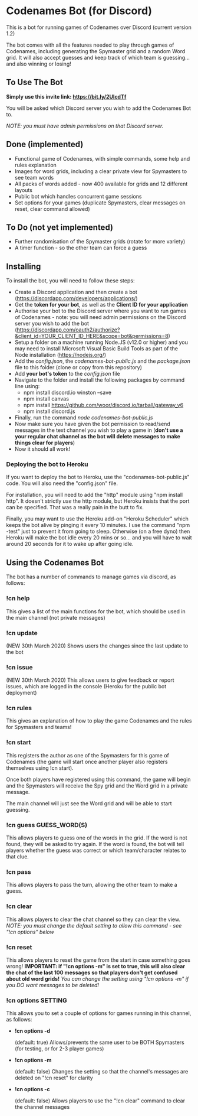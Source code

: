 # Codenames Bot (for Discord)

This is a bot for running games of Codenames over Discord (current version 1.2)

The bot comes with all the features needed to play through games of Codenames, including generating the Spymaster grid and a random Word grid. It will also accept guesses and keep track of which team is guessing... and also winning or losing!

## To Use The Bot
**Simply use this invite link: https://bit.ly/2UlcdTf**

You will be asked which Discord server you wish to add the Codenames Bot to.

_NOTE: you must have admin permissions on that Discord server._

## Done (implemented)

* Functional game of Codenames, with simple commands, some help and rules explanation
* Images for word grids, including a clear private view for Spymasters to see team words
* All packs of words added - now 400 available for grids and 12 different layouts
* Public bot which handles concurrent game sessions
* Set options for your games (duplicate Spymasters, clear messages on reset, clear command allowed)

## To Do (not yet implemented)

* Further randomisation of the Spymaster grids (rotate for more variety)
* A timer function - so the other team can force a guess

## Installing

To install the bot, you will need to follow these steps:

* Create a Discord application and then create a bot (https://discordapp.com/developers/applications/)
* Get the __token for your bot__, as well as the __Client ID for your application__
* Authorise your bot to the Discord server where you want to run games of Codenames - note: you will need admin permissions on the Discord server you wish to add the bot (https://discordapp.com/oauth2/authorize?&client_id=YOUR_CLIENT_ID_HERE&scope=bot&permissions=8)
* Setup a folder on a machine running Node.JS (v12.0 or higher) and you may need to install Microsoft Visual Basic Build Tools as part of the Node installation (https://nodejs.org/)
* Add the *config.json*, the *codenames-bot-public.js* and the *package.json* file to this folder (clone or copy from this repository)
* Add __your bot's token__ to the *config.json* file
* Navigate to the folder and install the following packages by command line using:
  * npm install discord.io winston –save
  * npm install canvas
  * npm install https://github.com/woor/discord.io/tarball/gateway_v6
  * npm install discord.js
* Finally, run the command *node codenames-bot-public.js*
* Now make sure you have given the bot permission to read/send messages in the text channel you wish to play a game in (**don't use a your regular chat channel as the bot will delete messages to make things clear for players**)
* Now it should all work!

### Deploying the bot to Heroku
If you want to deploy the bot to Heroku, use the "codenames-bot-public.js" code. You will also need the "config.json" file.

For installation, you will need to add the "http" module using "npm install http". It doesn't strictly _use_ the http module, but Heroku insists that the port can be specified. That was a really pain in the butt to fix. 

Finally, you may want to use the Heroku add-on "Heroku Scheduler" which keeps the bot alive by pinging it every 10 minutes. I use the command "npm -test" just to prevent it from going to sleep. Otherwise (on a free dyno) then Heroku will make the bot idle every 20 mins or so... and you will have to wait around 20 seconds for it to wake up after going idle. 

## Using the Codenames Bot

The bot has a number of commands to manage games via discord, as follows:

### !cn help
This gives a list of the main functions for the bot, which should be used in the main channel (not private messages)

### !cn update
(NEW 30th March 2020) Shows users the changes since the last update to the bot

### !cn issue <issue description>
(NEW 30th March 2020) This allows users to give feedback or report issues, which are logged in the console (Heroku for the public bot deployment)

### !cn rules
This gives an explanation of how to play the game Codenames and the rules for Spymasters and teams!

### !cn start
This registers the author as one of the Spymasters for this game of Codenames (the game will start once another player also registers themselves using !cn start). 

Once both players have registered using this command, the game will begin and the Spymasters will receive the Spy grid and the Word grid in a private message. 

The main channel will just see the Word grid and will be able to start guessing.

### !cn guess GUESS_WORD(S)
This allows players to guess one of the words in the grid. If the word is not found, they will be asked to try again. If the word is found, the bot will tell players whether the guess was correct or which team/character relates to that clue.

### !cn pass
This allows players to pass the turn, allowing the other team to make a guess.

### !cn clear
This allows players to clear the chat channel so they can clear the view.
_NOTE: you must change the default setting to allow this command - see "!cn options" below_

### !cn reset
This allows players to reset the game from the start in case something goes wrong! 
**IMPORTANT: if "!cn options -m" is set to true, this will also clear the chat of the last 100 messages so that players don't get confused about old word grids!**
_You can change the setting using "!cn options -m" if you DO want messages to be deleted!_

### !cn options SETTING
This allows you to set a couple of options for games running in this channel, as follows:

* **!cn options -d**
 
  (default: true) Allows/prevents the same user to be BOTH Spymasters (for testing, or for 2-3 player games)
 
* **!cn options -m**
 
  (default: false) Changes the setting so that the channel's messages are deleted on "!cn reset" for clarity

* **!cn options -c**
  
  (default: false) Allows players to use the "!cn clear" command to clear the channel messages

